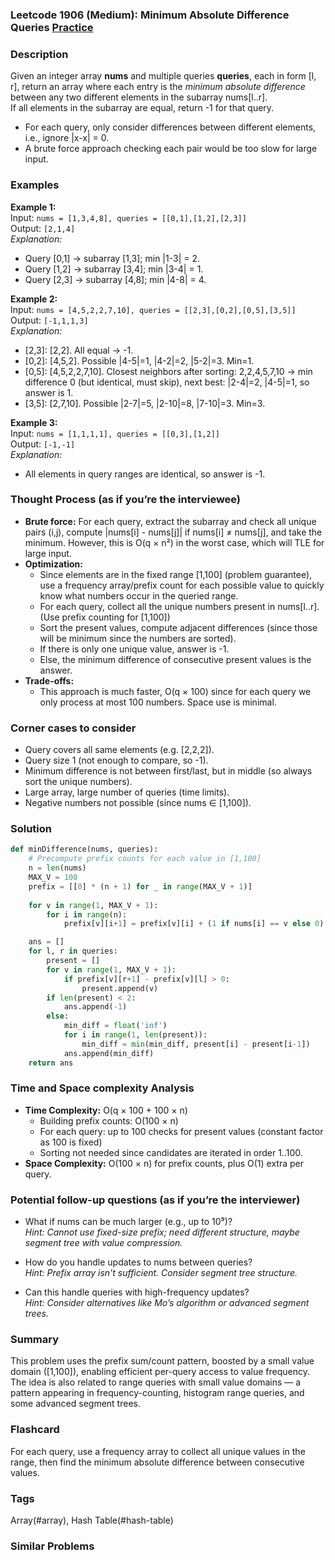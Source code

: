 ### Leetcode 1906 (Medium): Minimum Absolute Difference Queries [Practice](https://leetcode.com/problems/minimum-absolute-difference-queries)

### Description  
Given an integer array **nums** and multiple queries **queries**, each in form [l, r], return an array where each entry is the *minimum absolute difference* between any two different elements in the subarray nums[l..r].  
If all elements in the subarray are equal, return -1 for that query.

- For each query, only consider differences between different elements, i.e., ignore |x-x| = 0.
- A brute force approach checking each pair would be too slow for large input.

### Examples  

**Example 1:**  
Input: `nums = [1,3,4,8], queries = [[0,1],[1,2],[2,3]]`  
Output: `[2,1,4]`  
*Explanation:*
- Query [0,1] → subarray [1,3]; min |1-3| = 2.
- Query [1,2] → subarray [3,4]; min |3-4| = 1.
- Query [2,3] → subarray [4,8]; min |4-8| = 4.

**Example 2:**  
Input: `nums = [4,5,2,2,7,10], queries = [[2,3],[0,2],[0,5],[3,5]]`  
Output: `[-1,1,1,3]`  
*Explanation:*
- [2,3]: [2,2]. All equal → -1.
- [0,2]: [4,5,2]. Possible |4-5|=1, |4-2|=2, |5-2|=3. Min=1.
- [0,5]: [4,5,2,2,7,10]. Closest neighbors after sorting: 2,2,4,5,7,10 → min difference 0 (but identical, must skip), next best: |2-4|=2, |4-5|=1, so answer is 1.
- [3,5]: [2,7,10]. Possible |2-7|=5, |2-10|=8, |7-10|=3. Min=3.

**Example 3:**  
Input: `nums = [1,1,1,1], queries = [[0,3],[1,2]]`  
Output: `[-1,-1]`  
*Explanation:*
- All elements in query ranges are identical, so answer is -1.

### Thought Process (as if you’re the interviewee)  
- **Brute force:** For each query, extract the subarray and check all unique pairs (i,j), compute |nums[i] - nums[j]| if nums[i] ≠ nums[j], and take the minimum. However, this is O(q × n²) in the worst case, which will TLE for large input.
- **Optimization:**  
  - Since elements are in the fixed range [1,100] (problem guarantee), use a frequency array/prefix count for each possible value to quickly know what numbers occur in the queried range.
  - For each query, collect all the unique numbers present in nums[l..r]. (Use prefix counting for [1,100])
  - Sort the present values, compute adjacent differences (since those will be minimum since the numbers are sorted).
  - If there is only one unique value, answer is -1.
  - Else, the minimum difference of consecutive present values is the answer.
- **Trade-offs:**  
  - This approach is much faster, O(q × 100) since for each query we only process at most 100 numbers. Space use is minimal.

### Corner cases to consider  
- Query covers all same elements (e.g. [2,2,2]).
- Query size 1 (not enough to compare, so -1).
- Minimum difference is not between first/last, but in middle (so always sort the unique numbers).
- Large array, large number of queries (time limits).
- Negative numbers not possible (since nums ∈ [1,100]).

### Solution

```python
def minDifference(nums, queries):
    # Precompute prefix counts for each value in [1,100]
    n = len(nums)
    MAX_V = 100
    prefix = [[0] * (n + 1) for _ in range(MAX_V + 1)]
    
    for v in range(1, MAX_V + 1):
        for i in range(n):
            prefix[v][i+1] = prefix[v][i] + (1 if nums[i] == v else 0)

    ans = []
    for l, r in queries:
        present = []
        for v in range(1, MAX_V + 1):
            if prefix[v][r+1] - prefix[v][l] > 0:
                present.append(v)
        if len(present) < 2:
            ans.append(-1)
        else:
            min_diff = float('inf')
            for i in range(1, len(present)):
                min_diff = min(min_diff, present[i] - present[i-1])
            ans.append(min_diff)
    return ans
```

### Time and Space complexity Analysis  

- **Time Complexity:** O(q × 100 + 100 × n)
  - Building prefix counts: O(100 × n)
  - For each query: up to 100 checks for present values (constant factor as 100 is fixed)
  - Sorting not needed since candidates are iterated in order 1..100.
- **Space Complexity:** O(100 × n) for prefix counts, plus O(1) extra per query.

### Potential follow-up questions (as if you’re the interviewer)  

- What if nums can be much larger (e.g., up to 10⁹)?  
  *Hint: Cannot use fixed-size prefix; need different structure, maybe segment tree with value compression.*

- How do you handle updates to nums between queries?  
  *Hint: Prefix array isn't sufficient. Consider segment tree structure.*

- Can this handle queries with high-frequency updates?  
  *Hint: Consider alternatives like Mo’s algorithm or advanced segment trees.*

### Summary
This problem uses the prefix sum/count pattern, boosted by a small value domain ([1,100]), enabling efficient per-query access to value frequency. The idea is also related to range queries with small value domains — a pattern appearing in frequency-counting, histogram range queries, and some advanced segment trees.


### Flashcard
For each query, use a frequency array to collect all unique values in the range, then find the minimum absolute difference between consecutive values.

### Tags
Array(#array), Hash Table(#hash-table)

### Similar Problems
